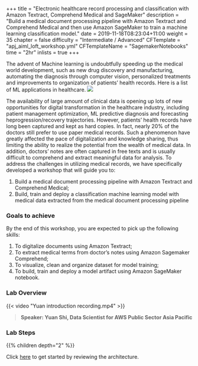 +++
title = "Electronic healthcare record processing and classification with Amazon Textract, Comprehend Medical and SageMaker"
description = "Build a medical document processing pipeline with Amazon Textract and Comprehend Medical and then use Amazon SageMaker to train a machine learning classification model."
date = 2019-11-18T08:23:04+11:00
weight = 35
chapter = false
difficulty = "Intermediate / Advanced"
CFTemplate = "apj_aiml_loft_workshop.yml"
CFTemplateName = "SagemakerNotebooks"
time = "2hr"
inlists = true
+++

The advent of Machine learning is undoubtfully speeding up the medical world development, such as new drug discovery and manufacturing, automating the diagnosis through computer vision, personalized treatments and improvements to organization of patients’ health records. Here is a list of ML applications in healthcare.
![](/images/module-medical-document-processing-and-classification/ML_in_healthcare.png )

The availability of large amount of clinical data is opening up lots of new opportunities for digital transformation in the healthcare industry, including patient management optimization, ML predictive diagnosis and forecasting heprogression/recovery trajectories. However, patients’ health records have long been captured and kept as hard copies. In fact, nearly 20% of the doctors still prefer to use paper medical records. Such a phenomenon have greatly affected the pace of digitalization and knowledge sharing, thus limiting the ability to realize the potential from the wealth of medical data. In addition, doctors’ notes are often captured in free texts and is usually difficult to comprehend and extract meaningful data for analysis.  To address the challenges in utilizing medical records, we have specifically developed a workshop that will guide you to: 

1) Build a medical document processing pipeline with Amazon Textract and Comprehend Medical;
2) Build, train and deploy a classification machine learning model with medical data extracted from the medical document processing pipeline

### Goals to achieve

By the end of this workshop, you are expected to pick up the following skills:
1)	To digitalize documents using Amazon Textract;
2)	To extract medical terms from doctor’s notes using Amazon Sagemaker Comprehend;
3)  To visualize, clean and organize dataset for model training;
4)	To build, train and deploy a model artifact using Amazon SageMaker notebook.



### Lab Overview

{{< video "Yuan introduction recording.mp4" >}}

>  **Speaker: Yuan Shi, Data Scientist for AWS Public Sector Asia Pacific** 


### Lab Steps
{{% children depth="2" %}}


Click [here](./scenario/) to get started by reviewing the architecture.
